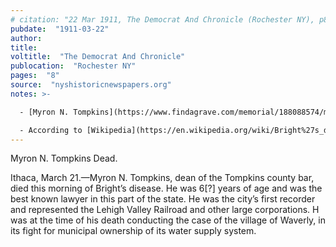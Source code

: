 ```yaml
---
# citation: "22 Mar 1911, The Democrat And Chronicle (Rochester NY), p8, nyshistoricnewspapers.org"
pubdate:  "1911-03-22"
author: 
title: 
voltitle:  "The Democrat And Chronicle"
publocation:  "Rochester NY"
pages:  "8"
source:  "nyshistoricnewspapers.org"
notes: >-

  - [Myron N. Tompkins](https://www.findagrave.com/memorial/188088574/myron-n-tompkins) (1859 to 21 Mar 1911). 

  - According to [Wikipedia](https://en.wikipedia.org/wiki/Bright%27s_disease): “Bright's disease is a historical classification of kidney diseases that are described in modern medicine as acute or chronic nephritis. It was characterized by swelling and the presence of albumin in the urine, and was frequently accompanied by high blood pressure and heart disease. …It is now known that Bright's disease is caused by a wide and diverse range of kidney diseases; thus, the term Bright's disease is retained strictly for historical application. The disease was diagnosed frequently in diabetic patients; at least some of these cases would probably correspond to a modern diagnosis of diabetic nephropathy.”
---
```

 
Myron N. Tompkins Dead.

Ithaca, March 21.—Myron N. Tompkins, dean of the Tompkins county bar, died this morning of Bright’s disease. He was 6[?] years of age and was the best known lawyer in this part of the state. He was the city’s first recorder and represented the Lehigh Valley Railroad and other large corporations. H was at the time of his death conducting the case of the village of Waverly, in its fight for municipal ownership of its water supply system. 


